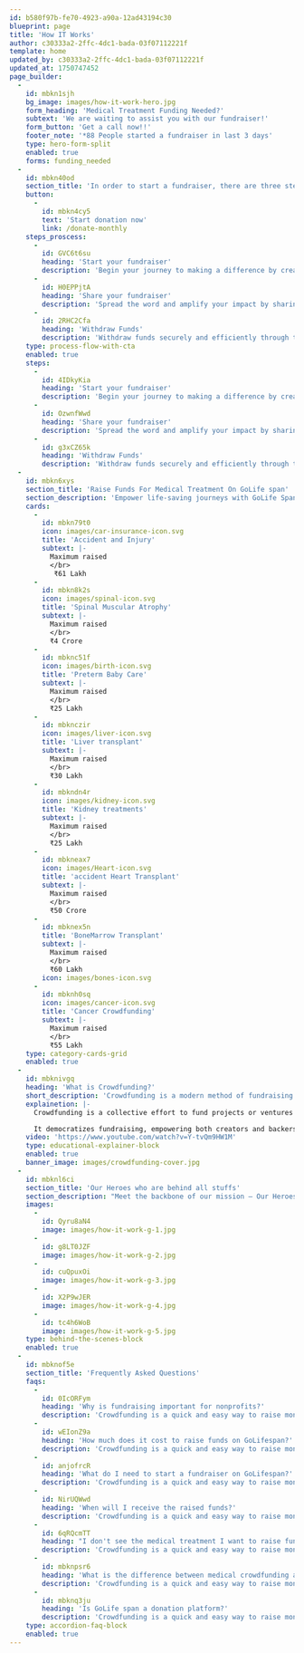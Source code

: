 ```yaml
---
id: b580f97b-fe70-4923-a90a-12ad43194c30
blueprint: page
title: 'How IT Works'
author: c30333a2-2ffc-4dc1-bada-03f07112221f
template: home
updated_by: c30333a2-2ffc-4dc1-bada-03f07112221f
updated_at: 1750747452
page_builder:
  -
    id: mbkn1sjh
    bg_image: images/how-it-work-hero.jpg
    form_heading: 'Medical Treatment Funding Needed?'
    subtext: 'We are waiting to assist you with our fundraiser!'
    form_button: 'Get a call now!!'
    footer_note: '*88 People started a fundraiser in last 3 days'
    type: hero-form-split
    enabled: true
    forms: funding_needed
  -
    id: mbkn40od
    section_title: 'In order to start a fundraiser, there are three steps you need to take:'
    button:
      -
        id: mbkn4cy5
        text: 'Start donation now'
        link: /donate-monthly
    steps_proscess:
      -
        id: GVC6t6su
        heading: 'Start your fundraiser'
        description: 'Begin your journey to making a difference by creating your fundraiser with just a few clicks. Provide essential details about the cause, set a fundraising goal, and add a compelling story to donors.'
      -
        id: H0EPPjtA
        heading: 'Share your fundraiser'
        description: 'Spread the word and amplify your impact by sharing your fundraiser across various platforms. Utilize social media, email, and personal networks to reach a wider audience.'
      -
        id: 2RHC2Cfa
        heading: 'Withdraw Funds'
        description: 'Withdraw funds securely and efficiently through the designated platform, ensuring that every dollar contributed goes towards making a tangible difference in the lives of those in need.'
    type: process-flow-with-cta
    enabled: true
    steps:
      -
        id: 4IDkyKia
        heading: 'Start your fundraiser'
        description: 'Begin your journey to making a difference by creating your fundraiser with just a few clicks. Provide essential details about the cause, set a fundraising goal, and add a compelling story to engage potential donors.'
      -
        id: OzwnfWwd
        heading: 'Share your fundraiser'
        description: 'Spread the word and amplify your impact by sharing your fundraiser across various platforms. Utilize social media, email, and personal networks to reach a wider audience.'
      -
        id: g3xCZ65k
        heading: 'Withdraw Funds'
        description: 'Withdraw funds securely and efficiently through the designated platform, ensuring that every dollar contributed goes towards making a tangible difference in the lives of those in need.'
  -
    id: mbkn6xys
    section_title: 'Raise Funds For Medical Treatment On GoLife span'
    section_description: 'Empower life-saving journeys with GoLife Span. Our platform facilitates seamless fundraising for critical medical treatments, ensuring access to vital care for those in need.'
    cards:
      -
        id: mbkn79t0
        icon: images/car-insurance-icon.svg
        title: 'Accident and Injury'
        subtext: |-
          Maximum raised 
          </br>
           ₹61 Lakh
      -
        id: mbkn8k2s
        icon: images/spinal-icon.svg
        title: 'Spinal Muscular Atrophy'
        subtext: |-
          Maximum raised
          </br>
          ₹4 Crore
      -
        id: mbknc51f
        icon: images/birth-icon.svg
        title: 'Preterm Baby Care'
        subtext: |-
          Maximum raised
          </br>
          ₹25 Lakh
      -
        id: mbknczir
        icon: images/liver-icon.svg
        title: 'Liver transplant'
        subtext: |-
          Maximum raised
          </br>
          ₹30 Lakh
      -
        id: mbkndn4r
        icon: images/kidney-icon.svg
        title: 'Kidney treatments'
        subtext: |-
          Maximum raised
          </br>
          ₹25 Lakh
      -
        id: mbkneax7
        icon: images/Heart-icon.svg
        title: 'accident Heart Transplant'
        subtext: |-
          Maximum raised
          </br>
          ₹50 Crore
      -
        id: mbknex5n
        title: 'BoneMarrow Transplant'
        subtext: |-
          Maximum raised
          </br>
          ₹60 Lakh
        icon: images/bones-icon.svg
      -
        id: mbknh0sq
        icon: images/cancer-icon.svg
        title: 'Cancer Crowdfunding'
        subtext: |-
          Maximum raised
          </br>
          ₹55 Lakh
    type: category-cards-grid
    enabled: true
  -
    id: mbknivgq
    heading: 'What is Crowdfunding?'
    short_description: 'Crowdfunding is a modern method of fundraising that leverages the power of the internet and social networks to gather small contributions from a large number of people.'
    explainetion: |-
      Crowdfunding is a collective effort to fund projects or ventures by raising small amounts of money from a large number of people, typically via the internet. It provides a platform for individuals, businesses, or organizations to pitch their ideas or causes and invite contributions from a global audience. Whether it's launching a new product, supporting a social cause, or covering unexpected expenses, crowdfunding allows creators to bypass traditional financing methods and directly engage with supporters.

      It democratizes fundraising, empowering both creators and backers to connect, collaborate, and make meaningful impacts together.
    video: 'https://www.youtube.com/watch?v=Y-tvQm9HW1M'
    type: educational-explainer-block
    enabled: true
    banner_image: images/crowdfunding-cover.jpg
  -
    id: mbknl6ci
    section_title: 'Our Heroes who are behind all stuffs'
    section_description: "Meet the backbone of our mission – Our Heroes. They're the dedicated individuals working tirelessly behind the scenes, from organizing events to managing finances, ensuring every aspect runs smoothly. Their passion and commitment drive our cause forward, embodying the spirit of selflessness and unity."
    images:
      -
        id: Qyru8aN4
        image: images/how-it-work-g-1.jpg
      -
        id: g8LT0JZF
        image: images/how-it-work-g-2.jpg
      -
        id: cuQpuxOi
        image: images/how-it-work-g-3.jpg
      -
        id: X2P9wJER
        image: images/how-it-work-g-4.jpg
      -
        id: tc4h6WoB
        image: images/how-it-work-g-5.jpg
    type: behind-the-scenes-block
    enabled: true
  -
    id: mbknof5e
    section_title: 'Frequently Asked Questions'
    faqs:
      -
        id: 0IcORFym
        heading: 'Why is fundraising important for nonprofits?'
        description: 'Crowdfunding is a quick and easy way to raise money using the internet and social media. Using an online fundraising platform, you can raise the required amounts through donations from across India to help with any social, medical, personal, or creative need.'
      -
        id: wEIonZ9a
        heading: 'How much does it cost to raise funds on GoLifespan?'
        description: 'Crowdfunding is a quick and easy way to raise money using the internet and social media. Using an online fundraising platform, you can raise the required amounts through donations from across India to help with any social, medical, personal, or creative need.'
      -
        id: anjofrcR
        heading: 'What do I need to start a fundraiser on GoLifespan?'
        description: 'Crowdfunding is a quick and easy way to raise money using the internet and social media. Using an online fundraising platform, you can raise the required amounts through donations from across India to help with any social, medical, personal, or creative need.'
      -
        id: NirUQWwd
        heading: 'When will I receive the raised funds?'
        description: 'Crowdfunding is a quick and easy way to raise money using the internet and social media. Using an online fundraising platform, you can raise the required amounts through donations from across India to help with any social, medical, personal, or creative need.'
      -
        id: 6qRQcmTT
        heading: "I don't see the medical treatment I want to raise funds for, what should I do?"
        description: 'Crowdfunding is a quick and easy way to raise money using the internet and social media. Using an online fundraising platform, you can raise the required amounts through donations from across India to help with any social, medical, personal, or creative need.'
      -
        id: mbknpsr6
        heading: 'What is the difference between medical crowdfunding and medical loans?'
        description: 'Crowdfunding is a quick and easy way to raise money using the internet and social media. Using an online fundraising platform, you can raise the required amounts through donations from across India to help with any social, medical, personal, or creative need.'
      -
        id: mbknq3ju
        heading: 'Is GoLife span a donation platform?'
        description: 'Crowdfunding is a quick and easy way to raise money using the internet and social media. Using an online fundraising platform, you can raise the required amounts through donations from across India to help with any social, medical, personal, or creative need.'
    type: accordion-faq-block
    enabled: true
---
```

